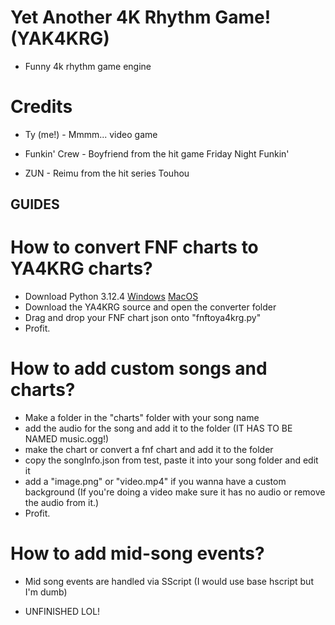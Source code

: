 # Yet Another 4K Rhythm Game! (YAK4KRG)

* Funny 4k rhythm game engine

# Credits

* Ty (me!) - Mmmm... video game

* Funkin' Crew - Boyfriend from the hit game Friday Night Funkin'

* ZUN - Reimu from the hit series Touhou

## GUIDES

# How to convert FNF charts to YA4KRG charts?
* Download Python 3.12.4 [Windows](https://www.python.org/ftp/python/3.12.4/python-3.12.4-amd64.exe) [MacOS](https://www.python.org/ftp/python/3.12.4/python-3.12.4-macos11.pkg)
* Download the YA4KRG source and open the converter folder
* Drag and drop your FNF chart json onto "fnftoya4krg.py"
* Profit.

# How to add custom songs and charts?

* Make a folder in the "charts" folder with your song name
* add the audio for the song and add it to the folder (IT HAS TO BE NAMED music.ogg!)
* make the chart or convert a fnf chart and add it to the folder
* copy the songInfo.json from test, paste it into your song folder and edit it
* add a "image.png" or "video.mp4" if you wanna have a custom background (If you're doing a video make sure it has no audio or remove the audio from it.)
* Profit.

# How to add mid-song events?

* Mid song events are handled via SScript (I would use base hscript but I'm dumb)

* UNFINISHED LOL!